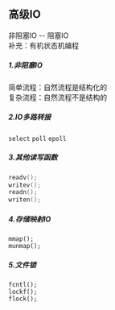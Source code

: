 ## 高级IO

非阻塞IO -- 阻塞IO  
补充：有机状态机编程


##### 1.非阻塞IO
简单流程：自然流程是结构化的  
复杂流程：自然流程不是结构的

##### 2.IO多路转接
`select`
`poll`
`epoll`


##### 3.其他读写函数

```c
readv();
writev();
readn();
writen();
```

##### 4.存储映射IO
	mmap();
	munmap();

##### 5.文件锁
	fcntl();
	lockf();
	flock();
